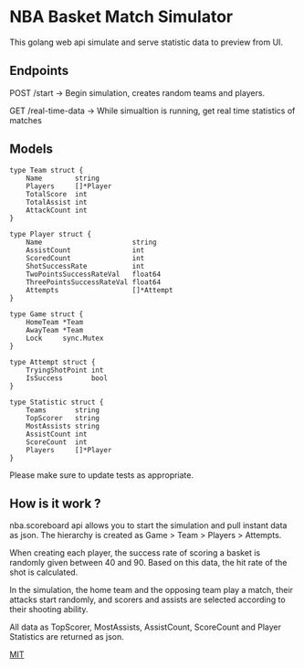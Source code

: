 # NBA Basket Match Simulator

This golang web api simulate and serve statistic data to preview from UI.

 
## Endpoints

POST /start -> Begin simulation, creates random teams and players.

GET /real-time-data -> While simualtion is running, get real time statistics of matches
 
## Models

```golang
type Team struct {
	Name        string
	Players     []*Player
	TotalScore  int
	TotalAssist int
	AttackCount int
}

type Player struct {
	Name                      string
	AssistCount               int
	ScoredCount               int
	ShotSuccessRate           int
	TwoPointsSuccessRateVal   float64
	ThreePointsSuccessRateVal float64
	Attempts                  []*Attempt
}

type Game struct {
	HomeTeam *Team
	AwayTeam *Team
	Lock     sync.Mutex
}

type Attempt struct {
	TryingShotPoint int
	IsSuccess       bool
}

type Statistic struct {
	Teams       string
	TopScorer   string
	MostAssists string
	AssistCount int
	ScoreCount  int
	Players     []*Player
}

```



Please make sure to update tests as appropriate.

## How is it work ?

nba.scoreboard api allows you to start the simulation and pull instant data as json.
The hierarchy is created as Game > Team > Players > Attempts.

When creating each player, the success rate of scoring a basket is randomly given between 40 and 90. Based on this data, the hit rate of the shot is calculated.

In the simulation, the home team and the opposing team play a match, their attacks start randomly, and scorers and assists are selected according to their shooting ability.

All data as TopScorer, MostAssists, AssistCount, ScoreCount and Player Statistics are returned as json.

[MIT](https://choosealicense.com/licenses/mit/)
